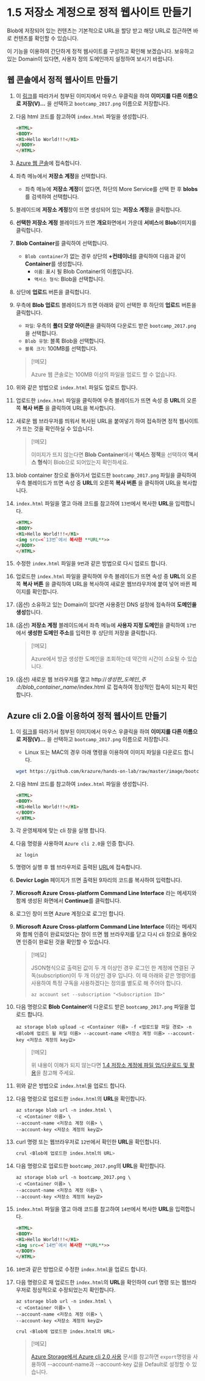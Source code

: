 # 1.5 저장소 계정으로 정적 웹사이트 만들기
Blob에 저장되어 있는 컨텐츠는 기본적으로 URL을 할당 받고 해당 URL로 접근하면 바로 컨텐츠를 확인할 수 있습니다.

이 기능을 이용하여 간단하게 정적 웹사이트를 구성하고 확인해 보겠습니다. 보유하고 있는 Domain이 있다면, 사용자 정의 도메인까지 설정하여 보시기 바랍니다.

## 웹 콘솔에서 정적 웹사이트 만들기
1. 이 [링크](https://github.com/krazure/hands-on-lab/blob/master/image/bootcamp_2017.png)를 따라가서 첨부된 이미지에서 마우스 우클릭을 하여 **이미지를 다른 이름으로 저장(V)...** 을 선택하고 `bootcamp_2017.png` 이름으로 저장합니다.

2. 다음 html 코드를 참고하여 `index.html` 파일을 생성합니다.
    ```html
    <HTML>
    <BODY>
    <H1>Hello World!!!</H1>
    </BODY>
    </HTML>
    ```

3. [Azure 웹 콘솔](https://portal.azure.com)에 접속합니다.

4. 좌측 메뉴에서 **저장소 계정**을 선택합니다.
    - 좌측 메뉴에 **저장소 계정**이 없다면, 하단의 More Service를 선택 한 후 **blobs**를 검색하여 선택합니다.

5. 블레이드에 **저장소 계정**창이 뜨면 생성되어 있는 **저장소 계정**을 클릭합니다.

6. **선택한 저장소 계정** 블레이드가 뜨면 **개요**화면에서 가운데 **서비스**에 **Blob**이미지를 클릭합니다.

7. **Blob Container**를 클릭하여 선택합니다.
    - `Blob container`가 없는 경우 상단의 **+컨테이너**를 클릭하여 다음과 같이 **Container**를 생성합니다.
        - `이름`: 표시 될 Blob Container의 이름입니다.
        - `액서스 형식`: Blob을 선택합니다.

8. 상단에 **업로드** 버튼을 클릭합니다.

9. 우측에 **Blob 업로드** 블레이드가 뜨면 아래와 같이 선택한 후 하단의 **업로드** 버튼을 클릭합니다.
    - `파일`: 우측의 **폴더 모양 아이콘**을 클릭하여 다운로드 받은 `bootcamp_2017.png`을 선택합니다.
    - `Blob 유형`: 블록 Blob을 선택합니다.
    - `블록 크기`: 100MB를 선택합니다.
    > [!메모]
    >
    > Azure 웹 콘솔로는 100MB 이상의 파일을 업로드 할 수 없습니다.

10. 위와 같은 방법으로 `index.html` 파일도 업로드 합니다.

11. 업로드한 `index.html` 파일을 클릭하여 우측 블레이드가 뜨면 속성 중 **URL**의 오른쪽 **복사 버튼** 을 클릭하여 URL을 복사합니다.

12. 새로운 웹 브라우저를 띄워서 복사된 URL을 붙여넣기 하여 접속하면 정적 웹사이트가 뜨는 것을 확인하실 수 있습니다.
    > [!메모]
    >
    > 이미지가 뜨지 않는다면 **Blob Container**에서 **액서스 정책**을 선택하여 **액서스 형식**이 Blob으로 되어있는지 확인하세요.

13. blob container 창으로 돌아가서 업로드한 `bootcamp_2017.png` 파일을 클릭하여 우측 블레이드가 뜨면 속성 중 **URL**의 오른쪽 **복사 버튼** 을 클릭하여 URL을 복사합니다.

14. `index.html` 파일을 열고 아래 코드를 참고하여 `13번`에서 복사한 **URL**을 입력합니다.
    ```html
    <HTML>
    <BODY>
    <H1>Hello World!!!</H1>
    <img src=<`13번`에서 복사한 **URL**>>
    </BODY>
    </HTML>
    ```

15. 수정한 `index.html` 파일을 `9번`과 같은 방법으로 다시 업로드 합니다.

16. 업로드한 `index.html` 파일을 클릭하여 우측 블레이드가 뜨면 속성 중 **URL**의 오른쪽 **복사 버튼** 을 클릭하여 URL을 복사하여 새로운 웹브라우저에 붙여 넣어 바뀐 페이지를 확인합니다.

17. (옵션) 소유하고 있는 Domain이 있다면 사용중인 DNS 설정에 접속하여 **도메인을 생성**합니다.

18. (옵션) **저장소 계정** 블레이드에서 좌측 메뉴에 **사용자 지정 도메인**을 클릭하여 `17번`에서 **생성한 도메인 주소**를 입력한 후 상단의 저장을 클릭합니다.
    > [!메모]
    >
    > Azure에서 방금 생성한 도메인을 조회하는데 약간의 시간이 소요될 수 있습니다.

19. (옵션) 새로운 웹 브라우저를 열고 http://*생성한_도메인_주소*/*blob_container_name*/index.html 로 접속하여 정상적인 접속이 되는지 확인합니다.

## Azure cli 2.0을 이용하여 정적 웹사이트 만들기
1. 이 [링크](https://github.com/krazure/hands-on-lab/blob/master/image/bootcamp_2017.png)를 따라가서 첨부된 이미지에서 마우스 우클릭을 하여 **이미지를 다른 이름으로 저장(V)...** 을 선택하고 `bootcamp_2017.png` 이름으로 저장합니다.
    - Linux 또는 MAC의 경우 아래 명령을 이용하여 이미지 파일을 다운로드 합니다.
    ```bash
    wget https://github.com/krazure/hands-on-lab/raw/master/image/bootcamp_2017.png
    ```

2. 다음 html 코드를 참고하여 `index.html` 파일을 생성합니다.
    ```html
    <HTML>
    <BODY>
    <H1>Hello World!!!</H1>
    </BODY>
    </HTML>
    ```

3. 각 운영체제에 맞는 cli 창을 실행 합니다.

4. 다음 명령을 사용하여 `Azure cli 2.0`을 인증 합니다.
    ```Azurecli
    az login
    ```

5. 명령어 실행 후 웹 브라우저로 출력된 [URL](https://aka.ms/devicelogin)에 접속합니다.

6. **Devicr Login** 페이지가 뜨면 출력된 9자리의 코드를 복사하여 입력합니다.

7. **Microsoft Azure Cross-platform Command Line Interface** 라는 메세지와 함께 생성된 화면에서 **Continue**를 클릭합니다.

8. 로그인 창이 뜨면 Azure 계정으로 로그인 합니다.

9. **Microsoft Azure Cross-platform Command Line Interface** 이라는 메세지와 함께 인증이 완료되었다는 창이 뜨면 웹 브라우저를 닫고 다시 cli 창으로 돌아오면 인증이 완료된 것을 확인할 수 있습니다.
    > [!메모]
    >
    > JSON형식으로 출력된 값이 두 개 이상인 경우 로그인 한 계정에 연결된 구독(subscription)이 두 개 이상인 경우 입니다. 이 때 아래와 같은 명령어를 사용하여 특정 구독을 사용하겠다는 정의를 별도로 해 주어야 합니다.
    > ```Azurecli
    > az account set --subscription "<Subscription ID>"
    > ```

10. 다음 명령으로 **Blob Container**에 다운로드 받은 `bootcamp_2017.png` 파일을 업로드 합니다.
    ```Azurecli
    az storage blob upload -c <Container 이름> -f <업로드할 파일 경로> -n <Blob에 업로드 될 파일 이름> --account-name <저장소 계정 이름> --account-key <저장소 계정의 key값>
    ```
    > [!메모]
    >
    > 위 내용이 이해가 되지 않는다면 [1.4 저장소 계정에 파일 업/다운로드 및 활용](https://github.com/krazure/hands-on-lab/blob/master/1.4%20%EC%A0%80%EC%9E%A5%EC%86%8C%20%EA%B3%84%EC%A0%95%EC%97%90%20%ED%8C%8C%EC%9D%BC%20%EC%97%85%EB%A1%9C%EB%93%9C%20%EB%B0%8F%20%ED%99%9C%EC%9A%A9.md)을 참고해 주세요.

11. 위와 같은 방법으로 `index.html`을 업로드 합니다.

12. 다음 명령으로 업로드한 `index.html`의 **URL**을 확인합니다.
    ```Azurecli
    az storage blob url -n index.html \
    -c <Container 이름> \
    --account-name <저장소 계정 이름> \
    --account-key <저장소 계정의 key값>
    ```

13. curl 명령 또는 웹브라우저로 `12번`에서 확인한 **URL**을 확인합니다.
    ```bash
    crul <Blob에 업로드한 index.html의 URL>
    ```

14. 다음 명령으로 업로드한 `bootcamp_2017.png`의 **URL**을 확인합니다.
    ```Azurecli
    az storage blob url -n bootcamp_2017.png \
    -c <Container 이름> \
    --account-name <저장소 계정 이름> \
    --account-key <저장소 계정의 key값>
    ```

15. `index.html` 파일을 열고 아래 코드를 참고하여 `14번`에서 복사한 **URL**을 입력합니다.
    ```html
    <HTML>
    <BODY>
    <H1>Hello World!!!</H1>
    <img src=<`14번`에서 복사한 **URL**>>
    </BODY>
    </HTML>
    ```

16. `10번`과 같은 방법으로 수정한 `index.html`을 업로드 합니다.

17. 다음 명령으로 재 업로드한 `index.html`의 **URL**을 확인하여 curl 명령 또는 웹브라우저로 정상적으로 수정되었는지 확인합니다.
    ```Azurecli
    az storage blob url -n index.html \
    -c <Container 이름> \
    --account-name <저장소 계정 이름> \
    --account-key <저장소 계정의 key값>
    ```
    
    ```bash
    crul <Blob에 업로드한 index.html의 URL>
    ```

    > [!메모]
    >
    > [Azure Storage에서 Azure cli 2.0 사용](https://docs.microsoft.com/ko-kr/azure/storage/storage-azure-cli) 문서를 참고하면 `export`명령을 사용하여 --account-name과 --account-key 값을 Default로 설정할 수 있습니다.